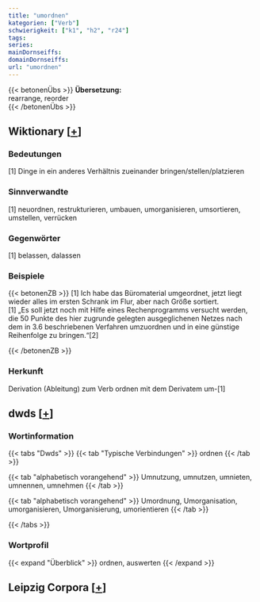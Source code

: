 ```yaml
---
title: "umordnen"
kategorien: ["Verb"]
schwierigkeit: ["k1", "h2", "r24"]
tags:
series:
mainDornseiffs:
domainDornseiffs:
url: "umordnen"
---
```


{{< betonenÜbs >}}
**Übersetzung:**  
rearrange, reorder  
{{< /betonenÜbs >}}

## Wiktionary [[+](https://de.wiktionary.org/wiki/umordnen)]

### Bedeutungen
[1] Dinge in ein anderes Verhältnis zueinander bringen/stellen/platzieren  

### Sinnverwandte
[1] neuordnen, restrukturieren, umbauen, umorganisieren, umsortieren, umstellen, verrücken  

### Gegenwörter
[1] belassen, dalassen  

### Beispiele
{{< betonenZB >}}
[1] Ich habe das Büromaterial umgeordnet, jetzt liegt wieder alles im ersten Schrank im Flur, aber nach Größe sortiert.  
[1] „Es soll jetzt noch mit Hilfe eines Rechenprogramms versucht werden, die 50 Punkte des hier zugrunde gelegten ausgeglichenen Netzes nach dem in 3.6 beschriebenen Verfahren umzuordnen und in eine günstige Reihenfolge zu bringen.“[2]  

{{< /betonenZB >}}
### Herkunft
Derivation (Ableitung) zum Verb ordnen mit dem Derivatem um-[1]  



## dwds [[+](https://www.dwds.de/wb/umordnen)]

### Wortinformation
{{< tabs "Dwds" >}}
{{< tab "Typische Verbindungen" >}}
ordnen
{{< /tab >}}

{{< tab "alphabetisch vorangehend" >}}
Umnutzung, umnutzen, umnieten, umnennen, umnehmen
{{< /tab >}}

{{< tab "alphabetisch vorangehend" >}}
Umordnung, Umorganisation, umorganisieren, Umorganisierung, umorientieren
{{< /tab >}}

{{< /tabs >}}

### Wortprofil
{{< expand "Überblick" >}} ordnen, auswerten {{< /expand >}}

## Leipzig Corpora [[+](https://corpora.uni-leipzig.de/en/res?word=umordnen&corpusId=deu_newscrawl-public_2018)]


